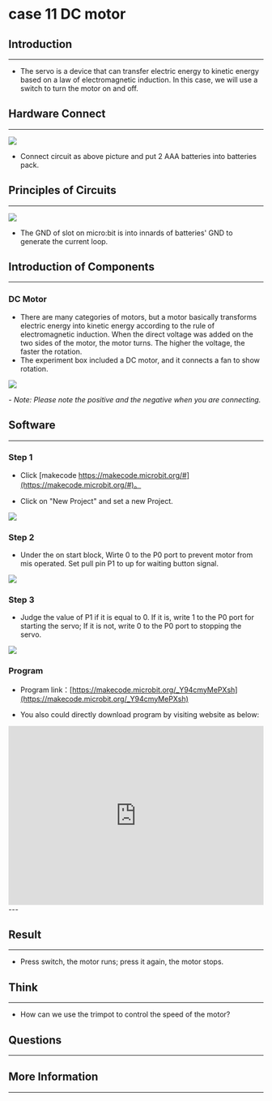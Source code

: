 # case 11 DC motor 

## Introduction ##
---
- The servo is a device that can transfer electric energy to kinetic energy based on a law of electromagnetic induction. In this case, we will use a switch to turn the motor on and off.

## Hardware Connect ##
---
![](./images/rKbr0NQ.png)

- Connect circuit as above picture and put 2 AAA batteries into batteries pack.

## Principles of Circuits ##
---
![](./images/cBDx8Qv.png)

- The GND of slot on micro:bit is into innards of batteries' GND to generate the current loop.

## Introduction of Components ##
---
### DC Motor
- There are many categories of motors, but a motor basically transforms electric energy into kinetic energy according to the rule of electromagnetic induction. When the direct voltage was added on the two sides of the motor, the motor turns. The higher the voltage, the faster the rotation. 
- The experiment box included a DC motor, and it connects a fan to show rotation.

![](./images/vCBPKXo.png)

*- Note: Please note the positive and the negative when you are connecting.*

## Software
---
### Step 1

- Click [makecode https://makecode.microbit.org/#](https://makecode.microbit.org/#)。

- Click on "New Project" and set a new Project.

![](./images/t34k5Zb.png)


### Step 2

- Under the on start block, Wirte 0 to the P0 port to prevent motor from mis operated. Set pull pin P1 to up for waiting button signal.

![](./images/hHQ0Ayz.png)

### Step 3

- Judge the value of P1 if it is equal to 0. If it is, write 1 to the P0 port for starting the servo; If it is not, write 0 to the P0 port to stopping the servo.

![](./images/3UfQLdB.png)


### Program

- Program link：[https://makecode.microbit.org/_Y94cmyMePXsh](https://makecode.microbit.org/_Y94cmyMePXsh)

- You also could directly download program by visiting website as below:

<div style="position:relative;height:0;padding-bottom:70%;overflow:hidden;"><iframe style="position:absolute;top:0;left:0;width:100%;height:100%;" src="https://makecode.microbit.org/#pub:_Y94cmyMePXsh" frameborder="0" sandbox="allow-popups allow-forms allow-scripts allow-same-origin"></iframe></div>  
---


## Result
---
-  Press switch, the motor runs; press it again, the motor stops. 


## Think
---
- How can we use the trimpot to control the speed of the motor? 

## Questions
---


## More Information 
---

